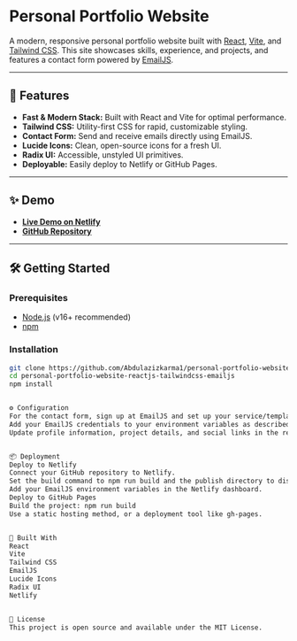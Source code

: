 # Personal Portfolio Website

A modern, responsive personal portfolio website built with [React](https://react.dev/), [Vite](https://vitejs.dev/), and [Tailwind CSS](https://tailwindcss.com/). This site showcases skills, experience, and projects, and features a contact form powered by [EmailJS](https://www.emailjs.com/).

---

## 🚀 Features

- **Fast & Modern Stack:** Built with React and Vite for optimal performance.
- **Tailwind CSS:** Utility-first CSS for rapid, customizable styling.
- **Contact Form:** Send and receive emails directly using EmailJS.
- **Lucide Icons:** Clean, open-source icons for a fresh UI.
- **Radix UI:** Accessible, unstyled UI primitives.
- **Deployable:** Easily deploy to Netlify or GitHub Pages.

---

## ✨ Demo

- **[Live Demo on Netlify](https://abdulazizalhassan.netlify.app/)** <!-- Replace # with your Netlify link -->
- **[GitHub Repository](https://github.com/Abdulazizkarma1/personal-portfolio-website-reactjs-tailwindcss-emailjs)**

---

## 🛠️ Getting Started

### Prerequisites

- [Node.js](https://nodejs.org/) (v16+ recommended)
- [npm](https://www.npmjs.com/) 

### Installation

```bash
git clone https://github.com/Abdulazizkarma1/personal-portfolio-website-reactjs-tailwindcss-emailjs.git
cd personal-portfolio-website-reactjs-tailwindcss-emailjs
npm install


⚙️ Configuration
For the contact form, sign up at EmailJS and set up your service/template/user IDs.
Add your EmailJS credentials to your environment variables as described in the relevant component.
Update profile information, project details, and social links in the related components or configuration files.


📦 Deployment
Deploy to Netlify
Connect your GitHub repository to Netlify.
Set the build command to npm run build and the publish directory to dist.
Add your EmailJS environment variables in the Netlify dashboard.
Deploy to GitHub Pages
Build the project: npm run build
Use a static hosting method, or a deployment tool like gh-pages.


🧰 Built With
React
Vite
Tailwind CSS
EmailJS
Lucide Icons
Radix UI
Netlify


📄 License
This project is open source and available under the MIT License.
